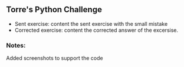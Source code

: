 ## Torre's Python Challenge
- Sent exercise: content the sent exercise with the small mistake
- Corrected exercise: content the corrected answer of the excersise.

### Notes:
Added screenshots to support the code
